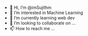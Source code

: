 - 👋 Hi, I’m @imSujithm
- 👀 I’m interested in Machine Learning
- 🌱 I’m currently learning web dev
- 💞️ I’m looking to collaborate on ...
- 📫 How to reach me ...

<!---
imSujithm/imSujithm is a ✨ special ✨ repository because its `README.md` (this file) appears on your GitHub profile.
You can click the Preview link to take a look at your changes.
--->
